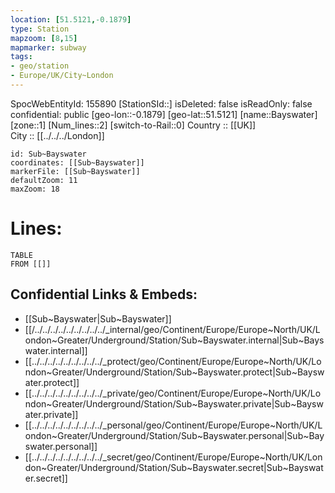 ```yaml
---
location: [51.5121,-0.1879] 
type: Station 
mapzoom: [8,15] 
mapmarker: subway 
tags:
- geo/station
- Europe/UK/City~London
---
```

SpocWebEntityId: 155890
[StationSId::] 
isDeleted: false
isReadOnly: false
confidential: public
[geo-lon::-0.1879] 
[geo-lat::51.5121] 
[name::Bayswater] 
[zone::1] 
[Num_lines::2] 
[switch-to-Rail::0] 
Country :: [[UK]]  
City :: [[../../../London]]  


```leaflet
id: Sub~Bayswater
coordinates: [[Sub~Bayswater]] 
markerFile: [[Sub~Bayswater]] 
defaultZoom: 11 
maxZoom: 18
```


# Lines: 
```dataview
TABLE 
FROM [[]] 
```

## Confidential Links & Embeds: 
- [[Sub~Bayswater|Sub~Bayswater]] 
- [[/../../../../../../../../../_internal/geo/Continent/Europe/Europe~North/UK/London~Greater/Underground/Station/Sub~Bayswater.internal|Sub~Bayswater.internal]] 
- [[../../../../../../../../../_protect/geo/Continent/Europe/Europe~North/UK/London~Greater/Underground/Station/Sub~Bayswater.protect|Sub~Bayswater.protect]] 
- [[../../../../../../../../../_private/geo/Continent/Europe/Europe~North/UK/London~Greater/Underground/Station/Sub~Bayswater.private|Sub~Bayswater.private]] 
- [[../../../../../../../../../_personal/geo/Continent/Europe/Europe~North/UK/London~Greater/Underground/Station/Sub~Bayswater.personal|Sub~Bayswater.personal]] 
- [[../../../../../../../../../_secret/geo/Continent/Europe/Europe~North/UK/London~Greater/Underground/Station/Sub~Bayswater.secret|Sub~Bayswater.secret]] 
